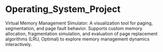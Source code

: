 # Operating_System_Project
Virtual Memory Management Simulator: A visualization tool for paging, segmentation, and page fault behavior. Supports custom memory allocation, fragmentation simulation, and evaluation of page replacement algorithms (LRU, Optimal) to explore memory management dynamics interactively.
